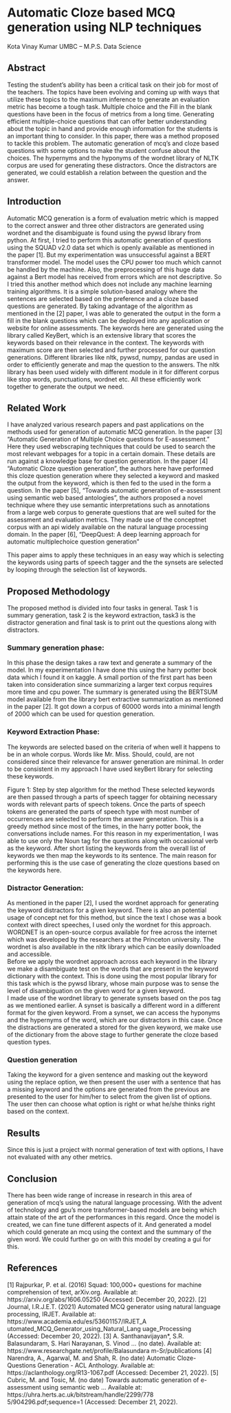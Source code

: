 <h1>Automatic Cloze based MCQ generation using NLP techniques</h1>
 
 
 
Kota Vinay Kumar UMBC – M.P.S. Data Science 
 
 
 
 
 
 
<h2>Abstract</h2> 
Testing the student’s ability has been a critical task on their job for most of the teachers. The topics have been evolving and coming up with ways that utilize these topics to the maximum inference to generate an evaluation metric has become a tough task. Multiple choice and the Fill in the blank questions have been in the focus of metrics from a long time. Generating efficient multiple-choice questions that can offer better understanding about the topic in hand and provide enough information for the students is an important thing to consider. In this paper, there was a method proposed to tackle this problem. The automatic generation of mcq’s and cloze based questions with some options to make the student confuse about the choices. The hypernyms and the hyponyms of the wordnet library of NLTK corpus are used for generating these distractors. Once the distractors are generated, we could establish a relation between the question and the answer.  
<h2>Introduction</h2> 
Automatic MCQ generation is a form of evaluation metric which is mapped to the correct answer and three other distractors are generated using wordnet and the disambiguate is found using the pywsd library from python.  
At first, I tried to perform this automatic generation of questions using the SQUAD v2.0 data set which is openly available as mentioned in the paper [1]. But my experimentation was unsuccessful against a BERT transformer model. The model uses the CPU power too much which cannot be handled by the machine. Also, the preprocessing of this huge data against a Bert model has received from errors which are not descriptive. So I tried this another method which does not include any machine learning training algorithms. It is a simple solution-based analogy where the sentences are selected based on the preference and a cloze based questions are generated. 
By taking advantage of the algorithm as mentioned in the [2] paper, I was able to generated the output in the form a fill in the blank questions which can be deployed into any application or website for online assessments.  
The keywords here are generated using the library called KeyBert, which is an extensive library that scores the keywords based on their relevance in the context. The keywords with maximum score are then selected and further processed for our question generations. Different libraries like nltk, pywsd, numpy, pandas are used in order to efficiently generate and map the question to the answers.  
The nltk library has been used widely with different module in it for different corpus like stop words, punctuations, wordnet etc. All these efficiently work together to generate the output we need.  
 
<h2> Related Work </h2> 
I have analyzed various research papers and past applications on the methods used for generation of automatic MCQ generation. In the paper [3] “Automatic Generation of Multiple Choice questions for E-assessment.”  Here they used webscraping techniques that could be used to search the most relevant webpages for a topic in a certain domain. These details are run against a knowledge base for question generation.  
In the paper [4] “Automatic Cloze question generation”, the authors here have performed this cloze question generation where they selected a keyword and masked the output from the keyword, which is then fed to the used in the form a question.  
In the paper [5], “Towards automatic generation of e-assessment using semantic web based antologies”, the authors proposed a novel technique where they use semantic interpretations such as annotations from a large web corpus to generate questions that are well suited for the assessment and evaluation metrics. They made use of the conceptnet corpus with an api widely available on the natural language processing domain. 
In the paper [6], “DeepQuest: A deep learning approach for automatic multiplechoice question generation”  
   
This paper aims to apply these techniques in an easy way which is selecting the keywords using parts of speech tagger and the the synsets are selected by looping through the selection list of keywords.  
 
<h2> Proposed Methodology</h2>   The proposed method is divided into four tasks in general. Task 1 is summary generation, task 2 is the keyword extraction, task3 is the distractor generation and final task is to print out the questions along with distractors.  
 
<h3> Summary generation phase:</h3> 
 
 In this phase the design takes a raw text and generate a summary of the model. In my experimentation I have done this using the harry potter book data which I found it on kaggle. A small portion of the first part has been taken into consideration since summarizing a larger text corpus requires more time and cpu power. The summary is generated using the BERTSUM model available from the library bert extractive summarization as mentioned in the paper [2]. It got down a corpus of 60000 words into a minimal length of 2000 which can be used for question generation.  
 
<h3> Keyword Extraction Phase: </h3> 
 	 
 The keywords are selected based on the criteria of when well it happens to be in an whole corpus. Words like Mr. Miss. Should, could, are not considered since their relevance for answer generation are minimal. In order to be consistent in my approach I have used keyBert library for selecting these keywords. 
 
  
Figure 1: Step by step algorithm for the method 
These selected keywords are then passed through a parts of speech tagger for obtaining necessary words with relevant parts of speech tokens. Once the parts of speech tokens are generated the parts of speech type with most number of occurrences are selected to perform the answer generation. This is a greedy method since most of the times, in the harry potter book, the conversations include names. For this reason in my experimentation, I was able to use only the Noun tag for the questions along with occasional verb as the keyword. After short listing the keywords from the overall list of keywords we then map the keywords to its sentence. The main reason for performing this is the use case of generating the cloze questions based on the keywords here. 
 
<h3> Distractor Generation: </h3>
 
 As mentioned in the paper [2], I used the wordnet approach for generating the keyword distractors for a given keyword. There is also an potential usage of concept net for this method, but since the text I chose was a book context with direct speeches, I used only the wordnet for this approach.  
 WORDNET is an open-source corpus available for free across the internet which was developed by the researchers at the Princeton university. The wordnet is also available in the nltk library which can be easily downloaded and accessible.  
 Before we apply the wordnet approach across each keyword in the library we make a disambiguate test on the words that are present in the keyword dictionary with the context. This is done using the most popular library for this task which is the pywsd library, whose main purpose was to sense the level of disambiguation on the given word for a given keyword.  
 I made use of the wordnet library to generate synsets based on the pos tag as we mentioned earlier. A synset is basically a different word in a different format for the given keyword. From a synset, we can access the hyponyms and the hypernyms of the word, which are our distractors in this case. Once the distractions are generated a stored for the given keyword, we make use of the dictionary from the above stage to further generate the cloze based question types.  
 
<h3>Question generation </h3>
 
 Taking the keyword for a given sentence and masking out the keyword using the replace option, we then present the user with a sentence that has a missing keyword and the options are generated from the previous are presented to the user for him/her to select from the given list of options. The user then can choose what option is right or what he/she thinks right based on the context.  
 
<h2>Results </h2>
 	 
 Since this is just a project with normal generation of text with options, I have not evaluated with any other metrics. 
 
 
<h2>Conclusion </h2>
 
 There has been wide range of increase in research in this area of generation of mcq’s using the natural language processing. With the advent of technology and gpu’s more transformer-based models are being which attain state of the art of the performances in this regard. Once the model is created, we can fine tune different aspects of it. And generated a model which could generate an mcq using the context and the summary of the given word. We could further go on with this model by creating a gui for this. 
 
 
 
 
 
 
 
 
 
 
 
 
 
 
 
 
 
 
 
 
 
 
 
 
 
 
 
 
 
 
 
<h2>References </h3>
[1]	Rajpurkar, P. et al. (2016) Squad: 100,000+ questions 	for 	machine 	comprehension 	of text, arXiv.org. 	Available 	at: https://arxiv.org/abs/1606.05250 	(Accessed: December 20, 2022).  
[2]	Journal, I.R.J.E.T. (2021) Automated MCQ generator 	using 	natural 	language processing, IRJET. 	Available 	at: 
https://www.academia.edu/es/53601157/IRJET_A utomated_MCQ_Generator_using_Natural_Lang uage_Processing (Accessed: December 20, 2022).  [3] A. Santhanavijayan*, S.R. Balasundaram, S. Hari Narayanan, S. Vinod ... (no date). Available at: 
https://www.researchgate.net/profile/Balasundara m-Sr/publications 
[4]	Narendra, A., Agarwal, M. and Shah, R. (no date) Automatic Cloze-Questions Generation - 
ACL 	Anthology. 	Available 	at: https://aclanthology.org/R13-1067.pdf (Accessed: December 21, 2022).  
[5]	Cubric, M. and Tosic, M. (no date) Towards automatic generation of e-assessment using semantic 	web 	... Available 	at: 
https://uhra.herts.ac.uk/bitstream/handle/2299/778 5/904296.pdf;sequence=1 (Accessed: December 
21, 2022).   
